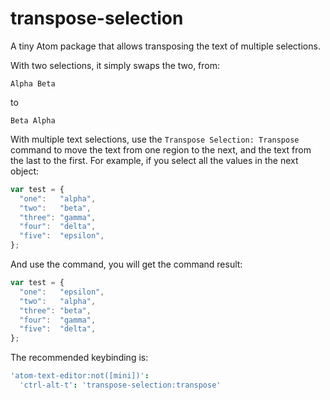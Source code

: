 # transpose-selection

A tiny Atom package that allows transposing the text of multiple selections.

With two selections, it simply swaps the two, from:

~~~
Alpha Beta
~~~

to

~~~
Beta Alpha
~~~

With multiple text selections, use the `Transpose Selection: Transpose`
command to move the text from one region to the next, and the text from the
last to the first. For example, if you select all the values in the next
object:

~~~js
var test = {
  "one":   "alpha",
  "two":   "beta",
  "three": "gamma",
  "four":  "delta",
  "five":  "epsilon",
};
~~~

And use the command, you will get the command result:

~~~js
var test = {
  "one":   "epsilon",
  "two":   "alpha",
  "three": "beta",
  "four":  "gamma",
  "five":  "delta",
};
~~~

The recommended keybinding is:

~~~coffee
'atom-text-editor:not([mini])':
  'ctrl-alt-t': 'transpose-selection:transpose'
~~~
